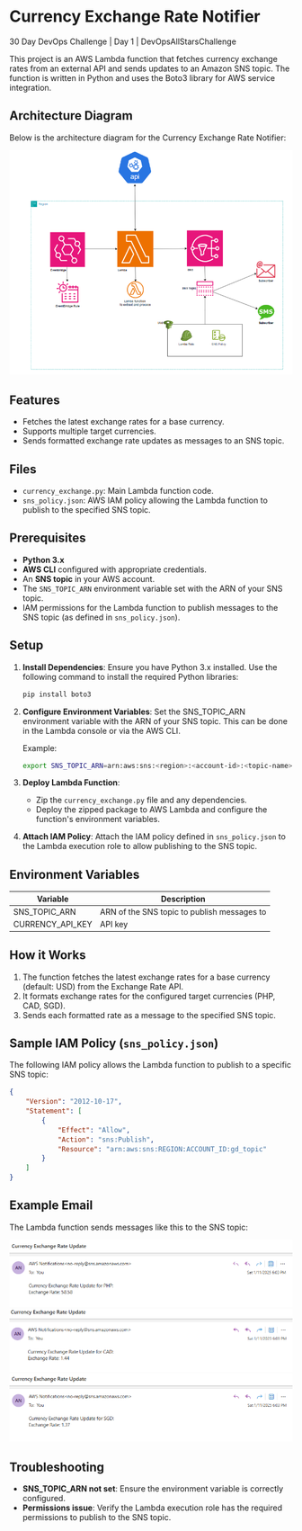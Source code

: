 # Currency Exchange Rate Notifier

30 Day DevOps Challenge | Day 1 | DevOpsAllStarsChallenge

This project is an AWS Lambda function that fetches currency exchange rates from an external API and sends updates to an Amazon SNS topic. The function is written in Python and uses the Boto3 library for AWS service integration.

## Architecture Diagram

Below is the architecture diagram for the Currency Exchange Rate Notifier:

![Architecture Diagram](architecture/Day2of30DaysChallenge.png)

## Features

- Fetches the latest exchange rates for a base currency.
- Supports multiple target currencies.
- Sends formatted exchange rate updates as messages to an SNS topic.

## Files

- `currency_exchange.py`: Main Lambda function code.
- `sns_policy.json`: AWS IAM policy allowing the Lambda function to publish to the specified SNS topic.

## Prerequisites

- **Python 3.x**
- **AWS CLI** configured with appropriate credentials.
- An **SNS topic** in your AWS account.
- The `SNS_TOPIC_ARN` environment variable set with the ARN of your SNS topic.
- IAM permissions for the Lambda function to publish messages to the SNS topic (as defined in `sns_policy.json`).

## Setup

1. **Install Dependencies**:
    Ensure you have Python 3.x installed. Use the following command to install the required Python libraries:
    ```bash
    pip install boto3
    ```

2. **Configure Environment Variables**:
    Set the SNS_TOPIC_ARN environment variable with the ARN of your SNS topic. This can be done in the Lambda console or via the AWS CLI.

    Example:
    ```bash
    export SNS_TOPIC_ARN=arn:aws:sns:<region>:<account-id>:<topic-name>
    ```

3. **Deploy Lambda Function**:
    - Zip the `currency_exchange.py` file and any dependencies.
    - Deploy the zipped package to AWS Lambda and configure the function's environment variables.

4. **Attach IAM Policy**:
    Attach the IAM policy defined in `sns_policy.json` to the Lambda execution role to allow publishing to the SNS topic.

## Environment Variables

| Variable        | Description                              |
|-----------------|------------------------------------------|
| SNS_TOPIC_ARN   | ARN of the SNS topic to publish messages to |
| CURRENCY_API_KEY| API key                                  |

## How it Works

1. The function fetches the latest exchange rates for a base currency (default: USD) from the Exchange Rate API.
2. It formats exchange rates for the configured target currencies (PHP, CAD, SGD).
3. Sends each formatted rate as a message to the specified SNS topic.

## Sample IAM Policy (`sns_policy.json`)

The following IAM policy allows the Lambda function to publish to a specific SNS topic:

```json
{
    "Version": "2012-10-17",
    "Statement": [
        {
            "Effect": "Allow",
            "Action": "sns:Publish",
            "Resource": "arn:aws:sns:REGION:ACCOUNT_ID:gd_topic"
        }
    ]
}
```

## Example Email

The Lambda function sends messages like this to the SNS topic:

![Example Email](example_email/PHP.png)
![Example Email](example_email/CAD.png)
![Example Email](example_email/SGD.png)

## Troubleshooting

- **SNS_TOPIC_ARN not set**: Ensure the environment variable is correctly configured.
- **Permissions issue**: Verify the Lambda execution role has the required permissions to publish to the SNS topic.